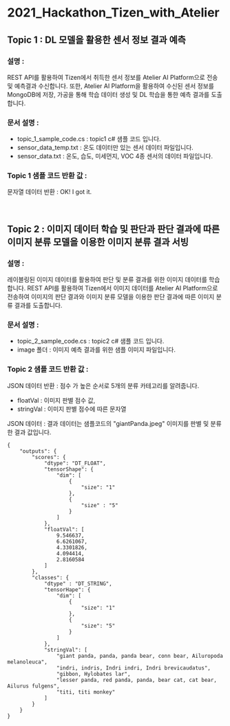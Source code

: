 # 2021_Hackathon_Tizen_with_Atelier

## Topic 1 : DL 모델을 활용한 센서 정보 결과 예측

### 설명 :
REST API를 활용하여 Tizen에서 취득한 센서 정보를 Atelier AI Platform으로 전송 및 예측결과 수신합니다.
또한, Atelier AI Platform을 활용하여 수신된 센서 정보를 MongoDB에 저장, 가공을 통해 학습 데이터 생성 및 DL 학습을 통한 예측 결과를 도출합니다.

### 문서 설명 :

- topic_1_sample_code.cs : topic1 c# 샘플 코드 입니다.
- sensor_data_temp.txt : 온도 데이터만 있는 센서 데이터 파일입니다.
- sensor_data.txt : 온도, 습도, 미세먼지, VOC 4종 센서의 데이터 파일입니다.

### Topic 1 샘플 코드 반환 값 :

문자열 데이터 반환 : OK! I got it. 

<br>

## Topic 2 : 이미지 데이터 학습 및 판단과 판단 결과에 따른 이미지 분류 모델을 이용한 이미지 분류 결과 서빙

### 설명 : 
레이블링된 이미지 데이터를 활용하여 판단 및 분류 결과를 위한 이미지 데이터를 학습합니다.
REST API를 활용하여 Tizen에서 이미지 데이터를 Atelier AI Platform으로 전송하여 이미지의 판단 결과와 이미지 분류 모델을 이용한 판단 결과에 따른 이미지 분류 결과를 도출합니다.

### 문서 설명 :

- topic_2_sample_code.cs : topic2 c# 샘플 코드 입니다.
- image 폴더 : 이미지 예측 결과를 위한 샘플 이미지 파일입니다.

### Topic 2 샘플 코드 반환 값 :

JSON 데이터 반환 : 점수 가 높은 순서로 5개의 분류 카테고리를 알려줍니다.

- floatVal : 이미지 판별 점수 값, 
- stringVal : 이미지 판별 점수에 따른 문자열

JSON 데이터 : 결과 데이터는 샘플코드의 "giantPanda.jpeg" 이미지를 판별 및 분류한 결과 값입니다.

```
{
    "outputs": {
        "scores": {
            "dtype": "DT_FLOAT",
            "tensorShape": {
                "dim": [
                    {
                        "size": "1"
                    },
                    {
                        "size" : "5"
                    }
                ]
            },
            "floatVal": [
                9.546637,
                6.6261067,
                4.3301826,
                4.094414,
                2.8160584
            ]
        },
        "classes": {
            "dtype" : "DT_STRING",
            "tensorHape": {
                "dim": [
                    {
                        "size": "1"
                    },
                    {
                        "size": "5"
                    }
                ]
            },
            "stringVal": [
                "giant panda, panda, panda bear, conn bear, Ailuropoda melanoleuca",
                "indri, indris, Indri indri, Indri brevicaudatus",
                "gibbon, Hylobates lar",
                "lesser panda, red panda, panda, bear cat, cat bear, Ailurus fulgens",
                "titi, titi monkey"
            ]
        }
    }
}
```
